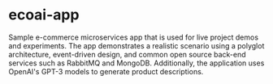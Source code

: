 # ecoai-app
Sample e-commerce microservices app that is used for live project demos and experiments. The app demonstrates a realistic scenario using a polyglot architecture, event-driven design, and common open source back-end services such as RabbitMQ and MongoDB. Additionally, the application uses OpenAI's GPT-3 models to generate product descriptions.
